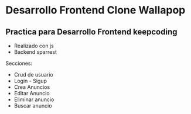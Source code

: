 # Desarrollo Frontend Clone Wallapop

## Practica para Desarrollo Frontend keepcoding

- Realizado con js
- Backend sparrest

Secciones:

- Crud de usuario
- Login - Sigup
- Crea Anuncios
- Editar Anuncio
- Eliminar anuncio
- Buscar anuncio
